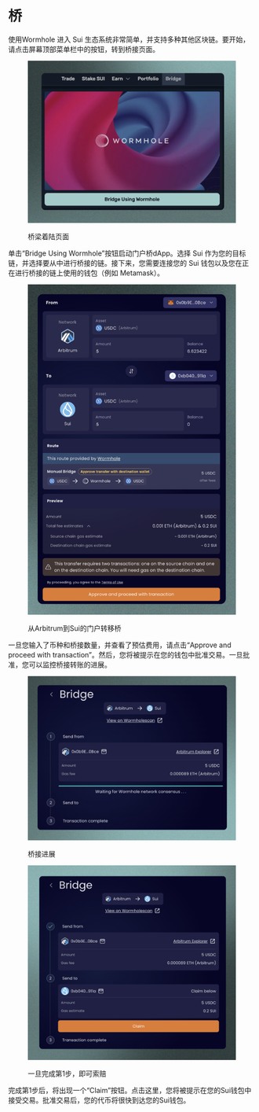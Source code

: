 # 桥

使用Wormhole 进入 Sui 生态系统非常简单，并支持多种其他区块链。要开始，请点击屏幕顶部菜单栏中的按钮，转到桥接页面。

<figure><img src="../../.gitbook/assets/spaces_meKfXaQnIP3bbI1AdlVX_uploads_jM9OM2gRCgX9XqdFvLvN_Screenshot 2024-02-21 at 11.webp" alt=""><figcaption><p>桥梁着陆页面</p></figcaption></figure>

单击“Bridge Using Wormhole”按钮启动门户桥dApp。选择 Sui 作为您的目标链，并选择要从中进行桥接的链。接下来，您需要连接您的 Sui 钱包以及您在正在进行桥接的链上使用的钱包（例如 Metamask）。

<figure><img src="../../.gitbook/assets/spaces_meKfXaQnIP3bbI1AdlVX_uploads_ehesiM5Dh3iPIB7M879y_Screenshot 2024-02-21 at 11.webp" alt=""><figcaption><p>从Arbitrum到Sui的门户转移桥</p></figcaption></figure>

一旦您输入了币种和桥接数量，并查看了预估费用，请点击“Approve and proceed with transaction”。然后，您将被提示在您的钱包中批准交易。一旦批准，您可以监控桥接转账的进展。

<div>

<figure><img src="../../.gitbook/assets/spaces_meKfXaQnIP3bbI1AdlVX_uploads_yucKtLnLU3BP2sQzmJjC_Screenshot 2024-02-21 at 11.webp" alt=""><figcaption><p>桥接进展</p></figcaption></figure>

 

<figure><img src="../../.gitbook/assets/spaces_meKfXaQnIP3bbI1AdlVX_uploads_y3NEsbbOuUsOzssA7OOJ_Screenshot 2024-02-21 at 11.webp" alt=""><figcaption><p>一旦完成第1步，即可索赔</p></figcaption></figure>

</div>

完成第1步后，将出现一个“Claim”按钮。点击这里，您将被提示在您的Sui钱包中接受交易。批准交易后，您的代币将很快到达您的Sui钱包。
